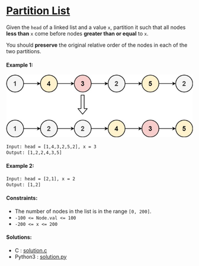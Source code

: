 # [Partition List](https://leetcode.com/explore/challenge/card/april-leetcoding-challenge-2021/594/week-2-april-8th-april-14th/3707/)

Given the ``head`` of a linked list and a value ``x``, partition it such that all nodes **less than** ``x`` come before nodes **greater than or equal** to ``x``.

You should **preserve** the original relative order of the nodes in each of the two partitions.

#### Example 1:
<p align="center">
  <img width="700" src=img/partition.jpg>
</p>

```
Input: head = [1,4,3,2,5,2], x = 3
Output: [1,2,2,4,3,5]
```

#### Example 2:

```
Input: head = [2,1], x = 2
Output: [1,2]
```

#### Constraints:

- The number of nodes in the list is in the range ``[0, 200]``.
- ``-100 <= Node.val <= 100``
- ``-200 <= x <= 200``

#### Solutions:
- C : [solution.c](solution.c)
- Python3 : [solution.py](solution.py)
